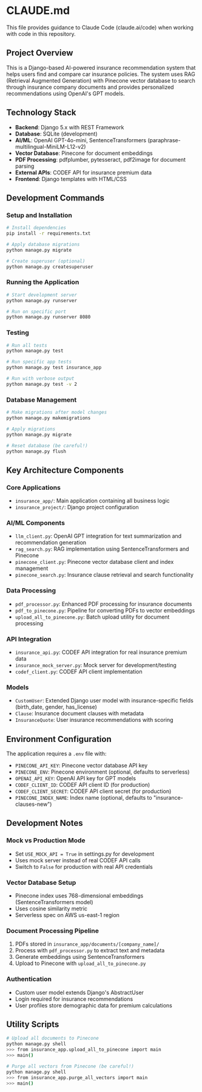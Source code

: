 # CLAUDE.md

This file provides guidance to Claude Code (claude.ai/code) when working with code in this repository.

## Project Overview

This is a Django-based AI-powered insurance recommendation system that helps users find and compare car insurance policies. The system uses RAG (Retrieval Augmented Generation) with Pinecone vector database to search through insurance company documents and provides personalized recommendations using OpenAI's GPT models.

## Technology Stack

- **Backend**: Django 5.x with REST Framework
- **Database**: SQLite (development)
- **AI/ML**: OpenAI GPT-4o-mini, SentenceTransformers (paraphrase-multilingual-MiniLM-L12-v2)
- **Vector Database**: Pinecone for document embeddings
- **PDF Processing**: pdfplumber, pytesseract, pdf2image for document parsing
- **External APIs**: CODEF API for insurance premium data
- **Frontend**: Django templates with HTML/CSS

## Development Commands

### Setup and Installation
```bash
# Install dependencies
pip install -r requirements.txt

# Apply database migrations
python manage.py migrate

# Create superuser (optional)
python manage.py createsuperuser
```

### Running the Application
```bash
# Start development server
python manage.py runserver

# Run on specific port
python manage.py runserver 8080
```

### Testing
```bash
# Run all tests
python manage.py test

# Run specific app tests
python manage.py test insurance_app

# Run with verbose output
python manage.py test -v 2
```

### Database Management
```bash
# Make migrations after model changes
python manage.py makemigrations

# Apply migrations
python manage.py migrate

# Reset database (be careful!)
python manage.py flush
```

## Key Architecture Components

### Core Applications
- `insurance_app/`: Main application containing all business logic
- `insurance_project/`: Django project configuration

### AI/ML Components
- `llm_client.py`: OpenAI GPT integration for text summarization and recommendation generation
- `rag_search.py`: RAG implementation using SentenceTransformers and Pinecone
- `pinecone_client.py`: Pinecone vector database client and index management
- `pinecone_search.py`: Insurance clause retrieval and search functionality

### Data Processing
- `pdf_processor.py`: Enhanced PDF processing for insurance documents
- `pdf_to_pinecone.py`: Pipeline for converting PDFs to vector embeddings
- `upload_all_to_pinecone.py`: Batch upload utility for document processing

### API Integration
- `insurance_api.py`: CODEF API integration for real insurance premium data
- `insurance_mock_server.py`: Mock server for development/testing
- `codef_client.py`: CODEF API client implementation

### Models
- `CustomUser`: Extended Django user model with insurance-specific fields (birth_date, gender, has_license)
- `Clause`: Insurance document clauses with metadata
- `InsuranceQuote`: User insurance recommendations with scoring

## Environment Configuration

The application requires a `.env` file with:
- `PINECONE_API_KEY`: Pinecone vector database API key
- `PINECONE_ENV`: Pinecone environment (optional, defaults to serverless)
- `OPENAI_API_KEY`: OpenAI API key for GPT models
- `CODEF_CLIENT_ID`: CODEF API client ID (for production)
- `CODEF_CLIENT_SECRET`: CODEF API client secret (for production)
- `PINECONE_INDEX_NAME`: Index name (optional, defaults to "insurance-clauses-new")

## Development Notes

### Mock vs Production Mode
- Set `USE_MOCK_API = True` in settings.py for development
- Uses mock server instead of real CODEF API calls
- Switch to `False` for production with real API credentials

### Vector Database Setup
- Pinecone index uses 768-dimensional embeddings (SentenceTransformers model)
- Uses cosine similarity metric
- Serverless spec on AWS us-east-1 region

### Document Processing Pipeline
1. PDFs stored in `insurance_app/documents/[company_name]/`
2. Process with `pdf_processor.py` to extract text and metadata
3. Generate embeddings using SentenceTransformers
4. Upload to Pinecone with `upload_all_to_pinecone.py`

### Authentication
- Custom user model extends Django's AbstractUser
- Login required for insurance recommendations
- User profiles store demographic data for premium calculations

## Utility Scripts

```bash
# Upload all documents to Pinecone
python manage.py shell
>>> from insurance_app.upload_all_to_pinecone import main
>>> main()

# Purge all vectors from Pinecone (be careful!)
python manage.py shell
>>> from insurance_app.purge_all_vectors import main
>>> main()
```